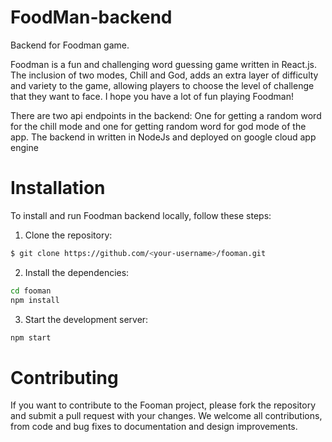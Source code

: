 # FoodMan-backend

Backend for Foodman game.

Foodman is a fun and challenging word guessing game written in React.js. The inclusion of two modes, Chill and God, adds an extra layer of difficulty and variety to the game, allowing players to choose the level of challenge that they want to face. I hope you have a lot of fun playing Foodman!

There are two api endpoints in the backend: One for getting a random word for the chill mode and one for getting random word for god mode of the app. The backend in written in NodeJs and deployed on google cloud app engine

# Installation
To install and run Foodman backend locally, follow these steps:

1. Clone the repository:
```sh
$ git clone https://github.com/<your-username>/fooman.git
```
2. Install the dependencies:
```sh
cd fooman
npm install
```
3. Start the development server:
```sh
npm start
```



# Contributing
If you want to contribute to the Fooman project, please fork the repository and submit a pull request with your changes. We welcome all contributions, from code and bug fixes to documentation and design improvements.
